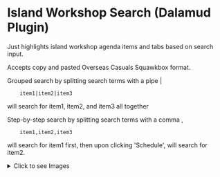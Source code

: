 # Island Workshop Search (Dalamud Plugin)
Just highlights island workshop agenda items and tabs based on search input.

Accepts copy and pasted Overseas Casuals Squawkbox format.


Grouped search by splitting search terms with a pipe |  
```
    item1|item2|item3
```
will search for item1, item2, and item3 all together

Step-by-step search by splitting search terms with a comma ,
```
    item1,item2,item3
```
will search for item1 first, then upon clicking 'Schedule', will search for item2.


<details>
    <summary>Click to see Images</summary>  
    
![image1](https://github.com/img02/IslandWorkshopSearch/assets/70348218/cba29462-bc54-41f3-8610-adf0c900ef45)
![image1](https://github.com/img02/IslandWorkshopSearch/assets/70348218/c077d581-b35c-40fc-8962-c0809cbbdd45)
![image3](https://github.com/img02/IslandWorkshopSearch/assets/70348218/5b8b6b2c-f489-40a6-8f6c-be8ced97da01)
![image4](https://github.com/img02/IslandWorkshopSearch/assets/70348218/765a825b-9d6f-468d-9a57-21234248f025)
![image2](https://github.com/img02/IslandWorkshopSearch/assets/70348218/ed2dc3fc-5890-4288-a24a-07d5c525d6ec)

</details>

